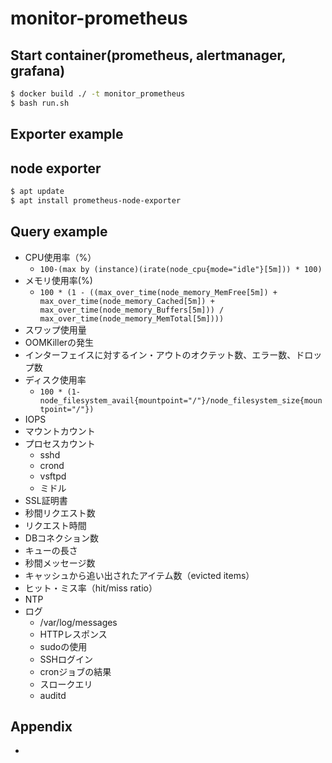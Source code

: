 # monitor-prometheus

## Start container(prometheus, alertmanager, grafana)

```bash
$ docker build ./ -t monitor_prometheus
$ bash run.sh
```

## Exporter example
## node exporter

```bash
$ apt update
$ apt install prometheus-node-exporter
```


## Query example
* CPU使用率（%）
  * `100-(max by (instance)(irate(node_cpu{mode="idle"}[5m])) * 100)`
* メモリ使用率(%)
  * `100 * (1 - ((max_over_time(node_memory_MemFree[5m]) + max_over_time(node_memory_Cached[5m]) + max_over_time(node_memory_Buffers[5m])) / max_over_time(node_memory_MemTotal[5m])))`
* スワップ使用量
* OOMKillerの発生
* インターフェイスに対するイン・アウトのオクテット数、エラー数、ドロップ数
* ディスク使用率
  * `100 * (1-node_filesystem_avail{mountpoint="/"}/node_filesystem_size{mountpoint="/"})`
* IOPS
* マウントカウント
* プロセスカウント
  * sshd
  * crond
  * vsftpd
  * ミドル
* SSL証明書
* 秒間リクエスト数
* リクエスト時間
* DBコネクション数
* キューの長さ
* 秒間メッセージ数
* キャッシュから追い出されたアイテム数（evicted items）
* ヒット・ミス率（hit/miss ratio）
* NTP
* ログ
  * /var/log/messages
  * HTTPレスポンス
  * sudoの使用
  * SSHログイン
  * cronジョブの結果
  * スロークエリ
  * auditd

## Appendix
* 